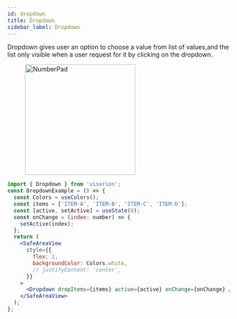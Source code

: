 ```yaml
---
id: dropdown
title: Dropdown
sidebar_label: Dropdown
---
```


Dropdown gives user an option to choose a value from list of values,and the list only visible when a user request for it by clicking on the dropdown.

<div className="image-horizontal-preview">
    <figure>
        <img src="/super/img/dropdown.png" alt="NumberPad" height="250"/>
    </figure>
</div>

```jsx
import { Dropdown } from 'viserion';
const DropdownExample = () => {
  const Colors = useColors();
  const items = ['ITEM-A', 'ITEM-B', 'ITEM-C', 'ITEM-D'];
  const [active, setActive] = useState(0);
  const onChange = (index: number) => {
    setActive(index);
  };
  return (
    <SafeAreaView
      style={{
        flex: 1,
        backgroundColor: Colors.white,
        // justifyContent: 'center',
      }}
    >
      <Dropdown dropItems={items} active={active} onChange={onChange} />
    </SafeAreaView>
  );
};
```

